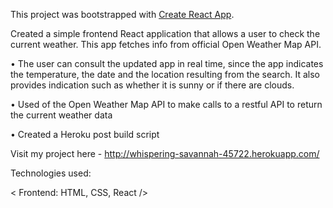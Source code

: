 This project was bootstrapped with [Create React App](https://github.com/facebook/create-react-app).

Created a simple frontend React application that allows a user to check the current weather. This app fetches info from official Open Weather Map API.

•	The user can consult the updated app in real time, since the app indicates the temperature, the date and the location resulting from the search. It also provides indication such as whether it is sunny or if there are clouds.

•	Used of the Open Weather Map API to make calls to a restful API to return the current weather data

•	Created a Heroku post build script



Visit my project here - http://whispering-savannah-45722.herokuapp.com/


Technologies used:

< Frontend: HTML, CSS, React />
